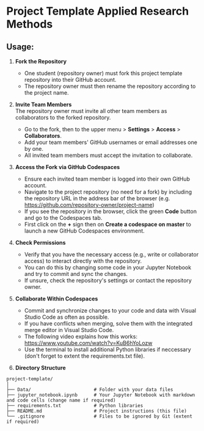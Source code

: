 # Project Template Applied Research Methods

## Usage:

1. **Fork the Repository**  
   - One student (repository owner) must fork this project template repository into their GitHub account.
   - The repository owner must then rename the repository according to the project name.

2. **Invite Team Members**  
   The repository owner must invite all other team members as collaborators to the forked repository.  
   - Go to the fork, then to the upper menu > **Settings** > **Access** > **Collaborators**.  
   - Add your team members' GitHub usernames or email addresses one by one.
   - All invited team members must accept the invitation to collaborate.

3. **Access the Fork via GitHub Codespaces**
   - Ensure each invited team member is logged into their own GitHub account.
   - Navigate to the project repository (no need for a fork) by including the repository URL in the address bar of the browser 
     (e.g. https://github.com/repository-owner/project-name)
   - If you see the repository in the browser, click the green **Code** button and go to the Codespaces tab.
   - First click on the **+** sign then on **Create a codespace on master** to launch a new GitHub Codespaces environment.

4. **Check Permissions**
   - Verify that you have the necessary access (e.g., write or collaborator access) to interact directly with the repository.
   - You can do this by changing some code in your Jupyter Notebook and try to commit and sync the changes.
   - If unsure, check the repository's settings or contact the repository owner.

5. **Collaborate Within Codespaces**
   - Commit and synchronize changes to your code and data with Visual Studio Code as often as possible.
   - If you have conflicts when merging, solve them with the integrated merge editor in Visual Studio Code.
   - The following video explains how this works: https://www.youtube.com/watch?v=KuB6hYoLozw
   - Use the terminal to install additional Python libraries if neccessary (don't forget to extent the requirements.txt file).

6. **Directory Structure**
```
project-template/
│
├── Data/                       # Folder with your data files
├── jupyter_notebook.ipynb      # Your Jupyter Notebook with markdown and code cells (change name if required)
├── requirements.txt            # Python libraries
├── README.md                   # Project instructions (this file)
└── .gitignore                  # Files to be ignored by Git (extent if required)
```
